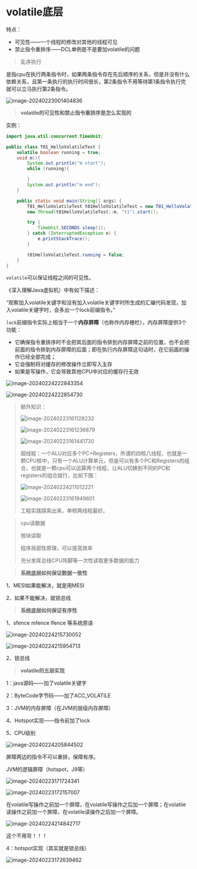 # volatile底层

特点：

- 可见性——一个线程的修改对其他的线程可见
- 禁止指令重排序——DCL单例是不是要加volatile的问题

> 乱序执行

是指cpu在执行两条指令时，如果两条指令存在先后顺序的关系，但是并没有什么依赖关系，且第一条执行的执行时间很长，第2条指令不用等待第1条指令执行完就可以立马执行第2条指令。

![image-20240223001404836](https://fastly.jsdelivr.net/gh/lqyspace/mypic@master/img1/202402230014999.png)



> **volatile的可见性和禁止指令重排序是怎么实现的**

实例：

```java
import java.util.concurrent.TimeUnit;

public class T01_HelloVolatileTest {
    volatile boolean running = true;
    void m(){
        System.out.println("m start");
        while (running){

        }
        System.out.println("m end");
    }

    public static void main(String[] args) {
        T01_HelloVolatileTest t01HelloVolatileTest = new T01_HelloVolatileTest();
        new Thread(t01HelloVolatileTest::m, "t1").start();

        try {
            TimeUnit.SECONDS.sleep(1);
        } catch (InterruptedException e) {
            e.printStackTrace();
        }

        t01HelloVolatileTest.running = false;
    }
}
```

`volatile`可以保证线程之间的可见性。

《深入理解Java虚拟机）中有如下描述：

“观察加入volatile关键字和没有加入volatile关键字时所生成的汇编代码发现，加入volatile关键字时，会多出一个lock前缀指令。”

`lock`前缀指令实际上相当于一个**内存屏障**（也称作内存栅栏），内存屏障提供3个功能：

- 它确保指令重排序时不会把其后面的指令排到内存屏障之前的位置，也不会把前面的指令排到内存屏障的后面；即在执行内存屏障这句话时，在它前面的操作已经全部完成；
- 它会强制将对缓存的修改操作立即写入主存
- 如果是写操作，它会导致其他CPU中对应的缓存行无效

![image-20240224222843354](https://fastly.jsdelivr.net/gh/lqyspace/mypic@master/img1/202402242228386.png)

![image-20240224222854730](https://fastly.jsdelivr.net/gh/lqyspace/mypic@master/img1/202402242228768.png)



> 额外知识：
>
> ![image-20240223161128232](https://fastly.jsdelivr.net/gh/lqyspace/mypic@master/img1/202402231611422.png)
>
> ![image-20240223161236879](https://fastly.jsdelivr.net/gh/lqyspace/mypic@master/img1/202402231612928.png)
>
> ![image-20240223161441730](https://fastly.jsdelivr.net/gh/lqyspace/mypic@master/img1/202402231614897.png)
>
> 超线程：一个ALU对应多个PC+Registers，所谓的四核八线程，也就是一颗CPU核中，只有一个ALU计算单元，但是可以有多个PC和Registers的组合，也就是一颗cpu可以运算两个线程，让ALU切换到不同的PC和registers的组合就行，比如下图：
>
> ![image-20240224211012221](https://fastly.jsdelivr.net/gh/lqyspace/mypic@master/img1/202402242110320.png)
>
> ![image-20240223161949601](https://fastly.jsdelivr.net/gh/lqyspace/mypic@master/img1/202402231619776.png)
>
> 工程实践探索出来，单核两线程最好。



> cpu读数据
>
> 按块读取
>
> 程序局部性原理，可以提高效率
>
> 充分发挥总线CPU阵脚等一次性读取更多数据的能力



> **系统底层如何保证数据一致性**

1、MESI如果能解决，就是用MESI

2、如果不能解决，就锁总线



> **系统底层如何保证有序性**

1、sfence mfence lfence 等系统原语

![image-20240224215730052](https://fastly.jsdelivr.net/gh/lqyspace/mypic@master/img1/202402242157152.png)

![image-20240224215954713](https://fastly.jsdelivr.net/gh/lqyspace/mypic@master/img1/202402242159878.png)

2、锁总线



> **volatile的五层实现**

1：java源码——加了volatile关键字

2：ByteCode字节码——加了ACC_VOLATILE

3：JVM的内存屏障（在JVM的层级内存屏障）

4、Hotspot实现——指令前加了lock

5、CPU级别

![image-20240224205844502](https://fastly.jsdelivr.net/gh/lqyspace/mypic@master/img1/202402242058621.png)

屏障两边的指令不可以重排，保障有序。

JVM的逻辑屏障（hotspot，J9等）

![image-20240223171724341](https://fastly.jsdelivr.net/gh/lqyspace/mypic@master/img1/202402231717474.png)

![image-20240223172157007](https://fastly.jsdelivr.net/gh/lqyspace/mypic@master/img1/202402231721089.png)

在volatile写操作之前加一个屏障，在volatile写操作之后加一个屏障；在volatile读操作之前加一个屏障，在volatile读操作之后加一个屏障。

![image-20240224214842717](https://fastly.jsdelivr.net/gh/lqyspace/mypic@master/img1/202402242148882.png)

这个不用背！！！

4：hotspot实现（其实就是锁总线）

![image-20240223172639462](https://fastly.jsdelivr.net/gh/lqyspace/mypic@master/img1/202402231726499.png)
